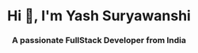 <h1 align="center">Hi 👋, I'm Yash Suryawanshi</h1>
<h3 align="center">A passionate FullStack Developer from India</h3>

<!--
**Yashhh03/Yashhh03** is a ✨ _special_ ✨ repository because its `README.md` (this file) appears on your GitHub profile.

Here are some ideas to get you started:

- 🔭 I’m currently working on ...
- 🌱 I’m currently learning ...
- 👯 I’m looking to collaborate on ...
- 🤔 I’m looking for help with ...
- 💬 Ask me about ...
- 📫 How to reach me: ...
- 😄 Pronouns: ...
- ⚡ Fun fact: ...
-->

